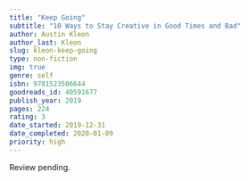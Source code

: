 ```yaml
---
title: "Keep Going"
subtitle: "10 Ways to Stay Creative in Good Times and Bad"
author: Austin Kleon
author_last: Kleon
slug: kleon-keep-going
type: non-fiction
img: true
genre: self
isbn: 9781523506644
goodreads_id: 40591677
publish_year: 2019
pages: 224
rating: 3
date_started: 2019-12-31
date_completed: 2020-01-09
priority: high
---
```

Review pending.